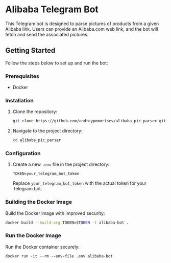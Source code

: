 # Alibaba Telegram Bot

This Telegram bot is designed to parse pictures of products from a given Alibaba link. Users can provide an Alibaba.com web link, and the bot will fetch and send the associated pictures.

## Getting Started

Follow the steps below to set up and run the bot:

### Prerequisites

- Docker

### Installation

1. Clone the repository:

    ```bash
    git clone https://github.com/andreypomortsev/alibaba_pic_parser.git
    ```

2. Navigate to the project directory:

    ```bash
    cd alibaba_pic_parser
    ```

### Configuration

1. Create a new `.env` file in the project directory:

    ```plaintext
    TOKEN=your_telegram_bot_token
    ```

    Replace `your_telegram_bot_token` with the actual token for your Telegram bot.

### Building the Docker Image

Build the Docker image with improved security:

```bash
docker build --build-arg TOKEN=$TOKEN -t alibaba-bot .
```
### Run the Docker Image

Run the Docker container securely:
```
docker run -it --rm --env-file .env alibaba-bot
```
